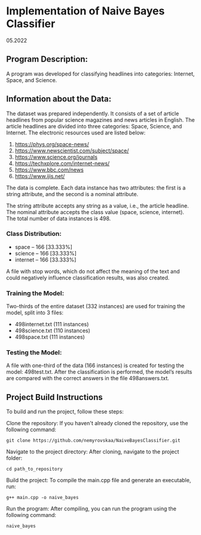 # Implementation of Naive Bayes Classifier
05.2022

## Program Description:
A program was developed for classifying headlines into categories: Internet, Space, and Science.

## Information about the Data:
The dataset was prepared independently. It consists of a set of article headlines from popular science magazines and news articles in English. The article headlines are divided into three categories: Space, Science, and Internet. The electronic resources used are listed below:

1. https://phys.org/space-news/
2. https://www.newscientist.com/subject/space/
3. https://www.science.org/journals
4. https://techxplore.com/internet-news/
5. https://www.bbc.com/news
6. https://www.ijis.net/

The data is complete. Each data instance has two attributes: the first is a string attribute, and the second is a nominal attribute.

The string attribute accepts any string as a value, i.e., the article headline.
The nominal attribute accepts the class value (space, science, internet).
The total number of data instances is 498.

### Class Distribution:
- space – 166 [33.333%]
- science – 166 [33.333%]
- internet – 166 [33.333%]

A file with stop words, which do not affect the meaning of the text and could negatively influence classification results, was also created.

### Training the Model:
Two-thirds of the entire dataset (332 instances) are used for training the model, split into 3 files:

- 498internet.txt (111 instances)
- 498science.txt (110 instances)
- 498space.txt (111 instances)

### Testing the Model:
A file with one-third of the data (166 instances) is created for testing the model: 498test.txt.
After the classification is performed, the model’s results are compared with the correct answers in the file 498answers.txt.


## Project Build Instructions
To build and run the project, follow these steps:

Clone the repository: If you haven't already cloned the repository, use the following command:

`git clone https://github.com/nemyrovskaa/NaiveBayesClassifier.git`

Navigate to the project directory: After cloning, navigate to the project folder:

`cd path_to_repository`

Build the project: To compile the main.cpp file and generate an executable, run:

`g++ main.cpp -o naive_bayes`

Run the program: After compiling, you can run the program using the following command:

`naive_bayes`
